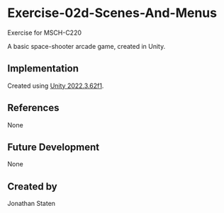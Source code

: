 # Exercise-02d-Scenes-And-Menus

Exercise for MSCH-C220

A basic space-shooter arcade game, created in Unity.

## Implementation

Created using [Unity 2022.3.62f1](https://unity.com).

## References
None

## Future Development
None

## Created by
Jonathan Staten
